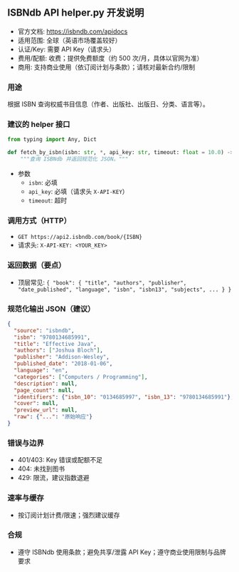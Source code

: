## ISBNdb API helper.py 开发说明

- 官方文档: https://isbndb.com/apidocs
- 适用范围: 全球（英语市场覆盖较好）
- 认证/Key: 需要 API Key（请求头）
- 费用/配额: 收费；提供免费额度（约 500 次/月，具体以官网为准）
- 商用: 支持商业使用（依订阅计划与条款）；请核对最新合约/限制

### 用途
根据 ISBN 查询权威书目信息（作者、出版社、出版日、分类、语言等）。

### 建议的 helper 接口
```python
from typing import Any, Dict

def fetch_by_isbn(isbn: str, *, api_key: str, timeout: float = 10.0) -> Dict[str, Any]:
    """查询 ISBNdb 并返回规范化 JSON。"""
```

- 参数
  - `isbn`: 必填
  - `api_key`: 必填（请求头 `X-API-KEY`）
  - `timeout`: 超时

### 调用方式（HTTP）
- `GET https://api2.isbndb.com/book/{ISBN}`
- 请求头: `X-API-KEY: <YOUR_KEY>`

### 返回数据（要点）
- 顶层常见: `{ "book": { "title", "authors", "publisher", "date_published", "language", "isbn", "isbn13", "subjects", ... } }`

### 规范化输出 JSON（建议）
```json
{
  "source": "isbndb",
  "isbn": "9780134685991",
  "title": "Effective Java",
  "authors": ["Joshua Bloch"],
  "publisher": "Addison-Wesley",
  "published_date": "2018-01-06",
  "language": "en",
  "categories": ["Computers / Programming"],
  "description": null,
  "page_count": null,
  "identifiers": {"isbn_10": "0134685997", "isbn_13": "9780134685991"},
  "cover": null,
  "preview_url": null,
  "raw": {"...": "原始响应"}
}
```

### 错误与边界
- 401/403: Key 错误或配额不足
- 404: 未找到图书
- 429: 限流，建议指数退避

### 速率与缓存
- 按订阅计划计费/限速；强烈建议缓存

### 合规
- 遵守 ISBNdb 使用条款；避免共享/泄露 API Key；遵守商业使用限制与品牌要求
